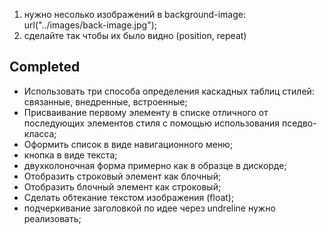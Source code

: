 1. нужно несолько изображений в background-image: url("../images/back-image.jpg"); 
1. сделайте так чтобы их было видно (position, repeat)


## Completed
* Использовать три способа определения каскадных таблиц стилей: связанные, внедренные, встроенные; 
* Присваивание первому элементу в списке отличного от последующих элементов стиля с помощью использования пседво-класса; 
* Оформить список в виде навигационного меню; 
* кнопка в виде текста; 
* двухколоночная форма примерно как в образце в дискорде; 
* Отобразить строковый элемент как блочный; 
* Отобразить блочный элемент как строковый;  
* Сделать обтекание текстом изображения (float); 
* подчеркивание заголовкой по идее через undreline нужно реализовать; 


